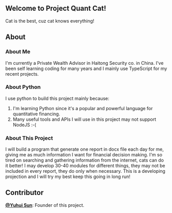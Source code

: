 ## Welcome to Project Quant Cat!
Cat is the best, cuz cat knows everything!

## About

### About Me
I'm currently a Private Wealth Advisor in Haitong Security co. in China. I've been self learning coding for many years and I mainly use TypeScript for my recent projects.

### About Python
I use python to build this project mainly because:
1. I'm learning Python since it's a popular and powerful language for quantitative financing.
2. Many useful tools and APIs I will use in this project may not support NodeJS :-(

### About This Project
I will build a program that generate one report in docx file each day for me, giving me as much information I want for financial decision making.
I'm so tired on searching and gathering information from the internet, cats can do it better!
I may develop 30-40 modules for different things, they may not be included in every report, they do only when necessary.
This is a developing projection and I will try my best keep this going in long run!

## Contributor
**[@Yuhui Sun](https://github.com/Eroleice)**: Founder of this project.